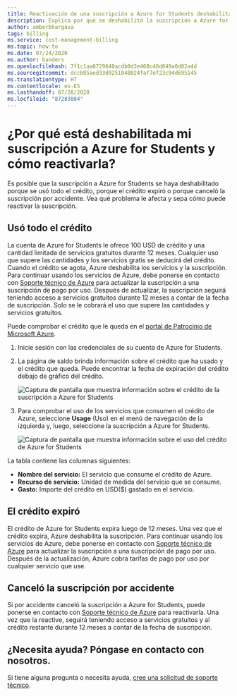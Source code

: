```yaml
---
title: Reactivación de una suscripción a Azure for Students deshabilitada
description: Explica por qué se deshabilitó la suscripción a Azure for Students y cómo reactivarla.
author: amberbhargava
tags: billing
ms.service: cost-management-billing
ms.topic: how-to
ms.date: 07/24/2020
ms.author: banders
ms.openlocfilehash: 7f1c1aa8729640acdb0d3e468c46d049a0d82a4d
ms.sourcegitcommit: dccb85aed33d9251048024faf7ef23c94d695145
ms.translationtype: HT
ms.contentlocale: es-ES
ms.lasthandoff: 07/28/2020
ms.locfileid: "87283884"
---
```

# <a name="why-is-my-azure-for-students-subscription-disabled-and-how-do-i-reactivate-it"></a>¿Por qué está deshabilitada mi suscripción a Azure for Students y cómo reactivarla?

Es posible que la suscripción a Azure for Students se haya deshabilitado porque se usó todo el crédito, porque el crédito expiró o porque canceló la suscripción por accidente. Vea qué problema le afecta y sepa cómo puede reactivar la suscripción.

## <a name="youve-used-all-of-your-credit"></a>Usó todo el crédito

La cuenta de Azure for Students le ofrece 100 USD de crédito y una cantidad limitada de servicios gratuitos durante 12 meses. Cualquier uso que supere las cantidades y los servicios gratis se deducirá del crédito. Cuando el crédito se agota, Azure deshabilita los servicios y la suscripción. Para continuar usando los servicios de Azure, debe ponerse en contacto con [Soporte técnico de Azure](https://portal.azure.com/?#blade/Microsoft_Azure_Support/HelpAndSupportBlade) para actualizar la suscripción a una suscripción de pago por uso. Después de actualizar, la suscripción seguirá teniendo acceso a servicios gratuitos durante 12 meses a contar de la fecha de suscripción. Solo se le cobrará el uso que supere las cantidades y servicios gratuitos.

Puede comprobar el crédito que le queda en el [portal de Patrocinio de Microsoft Azure](https://www.microsoftazuresponsorships.com/balance).

1. Inicie sesión con las credenciales de su cuenta de Azure for Students.
2. La página de saldo brinda información sobre el crédito que ha usado y el crédito que queda. Puede encontrar la fecha de expiración del crédito debajo de gráfico del crédito.  

    ![Captura de pantalla que muestra información sobre el crédito de la suscripción a Azure for Students](./media/azurestudents-subscription-disabled/azurestudents-credit-balance.png)

3. Para comprobar el uso de los servicios que consumen el crédito de Azure, seleccione **Usage** (Uso) en el menú de navegación de la izquierda y, luego, seleccione la suscripción a Azure for Students.

    ![Captura de pantalla que muestra información sobre el uso del crédito de Azure for Students](./media/azurestudents-subscription-disabled/azurestudents-credit-usage.png)

La tabla contiene las columnas siguientes:

* **Nombre del servicio:** El servicio que consume el crédito de Azure.
* **Recurso de servicio:** Unidad de medida del servicio que se consume.
* **Gasto:** Importe del crédito en USD($) gastado en el servicio.

## <a name="your-credit-has-expired"></a>El crédito expiró

El crédito de Azure for Students expira luego de 12 meses. Una vez que el crédito expira, Azure deshabilita la suscripción. Para continuar usando los servicios de Azure, debe ponerse en contacto con [Soporte técnico de Azure](https://portal.azure.com/?#blade/Microsoft_Azure_Support/HelpAndSupportBlade) para actualizar la suscripción a una suscripción de pago por uso. Después de la actualización, Azure cobra tarifas de pago por uso por cualquier servicio que use.

## <a name="youve-accidentally-canceled-your-subscription"></a>Canceló la suscripción por accidente

Si por accidente canceló la suscripción a Azure for Students, puede ponerse en contacto con [Soporte técnico de Azure](https://portal.azure.com/?#blade/Microsoft_Azure_Support/HelpAndSupportBlade) para reactivarla. Una vez que la reactive, seguirá teniendo acceso a servicios gratuitos y al crédito restante durante 12 meses a contar de la fecha de suscripción.

## <a name="need-help-contact-us"></a>¿Necesita ayuda? Póngase en contacto con nosotros.

Si tiene alguna pregunta o necesita ayuda, [cree una solicitud de soporte técnico](https://go.microsoft.com/fwlink/?linkid=2083458).
